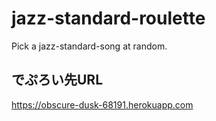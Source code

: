 # jazz-standard-roulette
Pick a jazz-standard-song at random. 

## でぷろい先URL
https://obscure-dusk-68191.herokuapp.com
